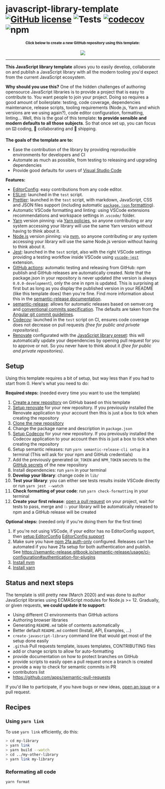 # javascript-library-template [![GitHub license](https://img.shields.io/github/license/vvo/javascript-library-template?style=flat)](https://github.com/vvo/javascript-library-template/blob/master/LICENSE) ![Tests](https://github.com/vvo/javascript-library-template/workflows/CI/badge.svg) [![codecov](https://codecov.io/gh/vvo/javascript-library-template/branch/master/graph/badge.svg)](https://codecov.io/gh/vvo/javascript-library-template) ![npm](https://img.shields.io/npm/v/javascript-library-template)

<p align="center">
<small><b>Click below to create a new GitHub repository using this template:</b></small>
<br/><br/><a href="https://github.com/vvo/javascript-library-template/generate">
<img src="https://img.shields.io/badge/use%20this-template-blue?logo=github">
</a>
</p>

---

**This JavaScript library template** allows you to easily develop, collaborate on and publish a JavaScript library with all the modern tooling you'd expect from the current JavaScript ecosystem.

**Why should you use this?** One of the hidden challenges of authoring opensource JavaScript libraries is to provide a project that is easy to contribute to. You want people to join your project. Doing so requires a good amount of boilerplate: testing, code coverage, dependencies maintenance, release scripts, tooling requirements (Node.js, Yarn and which versions are we using again?), code editor configuration, formatting, linting... Well, this is the goal of this template: **to provide sensible and modern defaults to all those subjects**. So that once set up, you can focus on ⌨️ coding, 🙌 collaborating and 🚀 shipping.

**The goals of the template are to:**

- Ease the contribution of the library by providing reproducible environments for developers and CI
- Automate as much as possible, from testing to releasing and upgrading dependencies
- Provide good defaults for users of [Visual Studio Code](https://code.visualstudio.com/)

**Features:**

- [EditorConfig](https://editorconfig.org/): easy contributions from any code editor.
- [ESLint](https://eslint.org/): launched in the `test` script.
- [Prettier](https://prettier.io/): launched in the `test` script, with markdown, JavaScript, CSS and JSON files support (including automatic [`package.json` formatting](https://github.com/matzkoh/prettier-plugin-packagejson)).
- Automatic VSCode formatting and linting: using VSCode extensions recommendations and workspace settings in .`vscode/` folder.
- [Yarn](http://yarnpkg.com/) version pinning: via [Yarn policies](https://classic.yarnpkg.com/en/docs/cli/policies/), so anyone contributing or any system accessing your library will use the same Yarn version without having to think about it.
- [Node.js](https://nodejs.org/) version pinning: via [nvm](https://github.com/nvm-sh/nvm), so anyone contributing or any system accessing your library will use the same Node.js version without having to think about it.
- [Jest](https://jestjs.io/): launched in the `test` script, also with the right VSCode settings providing a testing workflow inside VSCode using [`vscode-jest`](https://github.com/jest-community/vscode-jest) extension.
- [GitHub actions](https://github.com/features/actions): automatic testing and releasing from GitHub: npm publish and GitHub releases are automatically created. Note that the package.json in your repository is never updated (the version is always `0.0.0-development`), only the one in npm is updated. This is surprising at first but as long as you display the published version in your README (like this template does) then you're fine. Find more information about this in the [semantic-release documentation](https://semantic-release.gitbook.io/semantic-release/support/faq#why-is-the-package-jsons-version-not-updated-in-my-repository).
- [semantic-release](https://semantic-release.gitbook.io/semantic-release/): allows for automatic releases based on semver.org and [conventional commits specification](https://www.conventionalcommits.org/). The defaults are taken from the [Angular git commit guidelines](https://github.com/angular/angular.js/blob/master/DEVELOPERS.md#-git-commit-guidelines).
- [Codecov](https://codecov.io/): launched in the `test` script on CI, ensures code coverage does not decrease on pull requests _(free for public and private repositories)_.
- [Renovate](https://renovate.whitesourcesoftware.com/) configurated with the [JavaScript library preset](https://docs.renovatebot.com/presets-config/#configjs-lib): this will automatically update your dependencies by opening pull request for you to approve or not. So you never have to think about it _(free for public and private repositories)_.

## Setup

Using this template requires a bit of setup, but way less than if you had to start from 0. Here's what you need to do:

**Required steps:** (needed every time you want to use the template)

1. [Create a new repository](https://github.com/new) on GitHub based on this template
1. [Setup renovate](https://github.com/apps/renovate) for your new repository. If you previously installed the Renovate application to your account then this is just a box to tick when creating the repository
1. [Clone the new repository](https://help.github.com/en/github/creating-cloning-and-archiving-repositories/cloning-a-repository)
1. Change the package name and description in `package.json`
1. [Setup Codecov](https://github.com/apps/codecov) for your new repository. If you previously installed the Codecov application to your account then this is just a box to tick when creating the repository
1. Setup semantic releases: run `yarn semantic-release-cli setup` in a terminal (This will ask for your npm and GitHub credentials)
1. Add the previously generated `GH_TOKEN` and `NPM_TOKEN` secrets to the [GitHub secrets](https://help.github.com/en/actions/configuring-and-managing-workflows/creating-and-storing-encrypted-secrets#creating-encrypted-secrets) of the new repository
1. Install dependencies: run `yarn` in your terminal
1. **Develop your library**: change code in `lib/`
1. **Test your library**: you can either see tests results inside VSCode directly or run `yarn jest --watch`
1. **Check formatting of your code**: run `yarn check-formatting` in your terminal
1. **Create your first release**: [open a pull request](https://help.github.com/en/desktop/contributing-to-projects/creating-a-pull-request) on your project, wait for tests to pass, merge and 💥 your library will be automatically released to npm and a GitHub release will be created

**Optional steps:** (needed only if you're doing them for the first time)

1. If you're not using VSCode, if your editor has no EditorConfig support, then [setup EditorConfig](https://editorconfig.org/#download) [EditorConfig support](https://editorconfig.org/)
1. Make sure you have [npm 2fa auth-only](https://docs.npmjs.com/about-two-factor-authentication#authorization-only) configured. Releases can't be automated if you have 2fa setup for both authentication and publish. See https://semantic-release.gitbook.io/semantic-release/usage/ci-configuration#authentication-for-plugins
1. [Install nvm](https://github.com/nvm-sh/nvm)
1. [Install yarn](https://classic.yarnpkg.com/en/docs/install#alternatives-stable)

## Status and next steps

The template is still pretty new (March 2020) and was done to author JavaScript libraries using ECMAScript modules for Node.js >= 12. Gradually, or given requests, **we could update it to support**:

- Using different CI environments than GitHub actions
- Authoring browser libraries
- Generating `README.md` table of contents automatically
- Better default `README.md` content (Install, API, Examples, ...)
- `create-javascript-library` command line that would get most of the setup done easily
- `.github` Pull requests template, issues templates, CONTRIBUTING files
- add or change scripts to allow for auto-formatting
- provide documentation on how to protect branches on GitHub
- provide scripts to easily open a pull request once a branch is created
- provide a way to check for semantic commits in PR
- contributors list
- https://github.com/apps/semantic-pull-requests

If you'd like to participate, if you have bugs or new ideas, [open an issue](https://github.com/vvo/javascript-library-template/issues/new) or a pull request.

## Recipes

### Using `yarn link`

To use `yarn link` efficiently, do this:

```bash
> cd my-library
> yarn link
> yarn build --watch
> cd ../my-other-library
> yarn link my-library
```

### Reformating all code

```bash
yarn format
```
